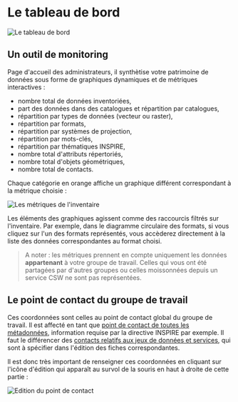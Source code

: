 # Le tableau de bord

![Le tableau de bord](/fr/images/tdb_formats.png "Le tableau de bord d'Isogeo")

## Un outil de monitoring

Page d'accueil des administrateurs, il synthètise votre patrimoine de données sous forme de graphiques dynamiques et de métriques interactives :

* nombre total de données inventoriées,
* part des données dans des catalogues et répartition par catalogues,
* répartition par types de données (vecteur ou raster),
* répartition par formats,
* répartition par systèmes de projection,
* répartition par mots-clés,
* répartition par thématiques INSPIRE,
* nombre total d'attributs répertoriés,
* nombre total d'objets géométriques,
* nombre total de contacts.

Chaque catégorie en orange affiche un graphique différent correspondant à la métrique choisie :

![Les métriques de l'inventaire](/fr/images/tdb_metrics.gif "Raccourcis et menus communs à tous les écrans de la plateforme")

Les éléments des graphiques agissent comme des raccourcis filtrés sur l'inventaire. Par exemple, dans le diagramme circulaire des formats, si vous cliquez sur l'un des formats représentés, vous accèderez directement à la liste des données correspondantes au format choisi.

> A noter : les métriques prennent en compte uniquement les données **appartenant** à votre groupe de travail. Celles qui vous ont été partagées par d'autres groupes ou celles moissonnées depuis un service CSW ne sont pas représentées.

## Le point de contact du groupe de travail

Ces coordonnées sont celles au point de contact global du groupe de travail. Il est affecté en tant que [point de contact de toutes les métadonnées](http://georezo.net/wiki/main/donnees/inspire/aide_a_la_saisie_des_metadonnees_inspire#point_de_contact_des_metadonnees), information requise par la directive INSPIRE par exemple.  Il faut le différencer des [contacts relatifs aux jeux de données et services](http://georezo.net/wiki/main/donnees/inspire/aide_a_la_saisie_des_metadonnees_inspire#organisations_responsables_de_l_etablissement_de_la_gestion_de_la_maintenance_et_de_la_diffusion_des_series_et_services_de_donnees_geographiques), qui sont à spécifier dans l'édition des fiches correspondantes.

Il est donc très important de renseigner ces coordonnées en cliquant sur l'icône d'édition qui apparaît au survol de la souris en haut à droite de cette partie :

![Edition du point de contact](/fr/images/tdb_edit_contact_workgroup.gif "Editer le point de contact global du groupe de travail Isogeo")
